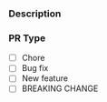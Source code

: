 ### Description
<!--- Describe your changes in detail -->

### PR Type
<!--- What types of changes does your code introduce? Put an `x` in all the boxes that apply: -->
- [ ] Chore
- [ ] Bug fix
- [ ] New feature
- [ ] BREAKING CHANGE
